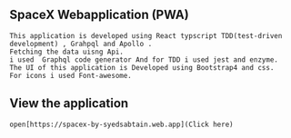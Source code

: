  ## SpaceX Webapplication (PWA)
    This application is developed using React typscript TDD(test-driven development) , Grahpql and Apollo .
    Fetching the data uisng Api.
    i used  Graphql code generator And for TDD i used jest and enzyme.
    The UI of this application is Developed using Bootstrap4 and css.
    For icons i used Font-awesome.
 ## View the application
    open[https://spacex-by-syedsabtain.web.app](Click here)
